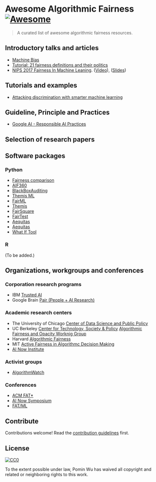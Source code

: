 # Awesome Algorithmic Fairness [![Awesome](https://awesome.re/badge.svg)](https://awesome.re)

> A curated list of awesome algorithmic fairness resources.

## Introductory talks and articles

- [Machine Bias](https://www.propublica.org/article/machine-bias-risk-assessments-in-criminal-sentencing)
- [Tutorial: 21 fairness definitions and their politics](https://youtu.be/jIXIuYdnyyk)
- [NIPS 2017 Fairness In Machine Leaning](https://nips.cc/Conferences/2017/Schedule?showEvent=8734). ([Video](https://vimeo.com/248490141)), ([Slides](http://fairml.how/tutorial/#/))

## Tutorials and examples

- [Attacking discrimination with smarter machine learning](http://research.google.com/bigpicture/attacking-discrimination-in-ml/)

## Guideline, Principle and Practices
 * [Google AI - Responsible AI Practices](https://ai.google/education/responsible-ai-practices)

## Selection of research papers

## Software packages

### Python

* [Fairness comparison](https://github.com/algofairness/fairness-comparison)
* [AIF360](https://github.com/ibm/aif360)
* [BlackBoxAuditing](https://github.com/algofairness/BlackBoxAuditing)
* [Themis ML](https://github.com/cosmicBboy/themis-ml)
* [FairML](https://github.com/adebayoj/fairml)
* [Themis](https://github.com/LASER-UMASS/Themis)
* [FairSquare](https://github.com/sedrews/fairsquare)
* [FairTest](https://github.com/columbia/fairtest)
* [Aequitas](https://github.com/sakshiudeshi/Aequitas)
* [Aequitas](https://dsapp.uchicago.edu/projects/aequitas/)
* [What If Tool](https://github.com/tensorflow/tensorboard/tree/master/tensorboard/plugins/interactive_inference)

### R

(To be added.)

## Organizations, workgroups and conferences

### Corporation research programs

* IBM [Trusted AI](https://www.research.ibm.com/artificial-intelligence/trusted-ai/)
* Google Brain [Pair (People + AI Research)](https://ai.google/research/teams/brain/pair)

### Academic research centers

* The University of Chicago [Center of Data Science and Public Policy](https://dsapp.uchicago.edu)
* UC Berkeley [Center for Technology, Society & Policy](https://ctsp.berkeley.edu/) [Algorithmic Fairness and Opacity Worknig Group](http://afog.berkeley.edu/)
* Harvard [Algorithmic Fairness](http://fairness.haverford.edu/)
* MIT [Active Fairness in Algorithmc Decision Making](https://www.media.mit.edu/projects/active-fairness/)
* [AI Now Institute](https://ainowinstitute.org/)

### Activist groups

* [AlgorithmWatch](AlgorithmWatch)

### Conferences

* [ACM FAT*](https://fatconference.org/)
* [AI Now Symposium](https://symposium.ainowinstitute.org/)
* [FAT/ML](http://www.fatml.org/)

## Contribute

Contributions welcome! Read the [contribution guidelines](contributing.md) first.

## License

[![CC0](http://mirrors.creativecommons.org/presskit/buttons/88x31/svg/cc-zero.svg)](http://creativecommons.org/publicdomain/zero/1.0)

To the extent possible under law, Pomin Wu has waived all copyright and
related or neighboring rights to this work.
